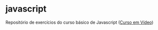 # javascript

Repositório de exercícios do curso básico de Javascript ([Curso em Vídeo](https://youtube.com/cursoemvideo/))